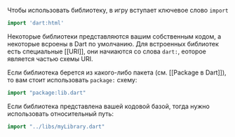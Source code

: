 Чтобы использовать библиотеку, в игру вступает ключевое слово `import`
```dart
import 'dart:html'
```


Некоторые библиотеки представляются вашим собственным кодом, а некоторые всроены в Dart по умолчанию.
Для встроенных библиотек есть специальные [[URI]], они начиаются со слова `dart:`, еоторое является частью схемы URI.

Если библиотека берется из какого-либо пакета (см. [[Package в Dart]]), то вам стоит использовать `package:` схему:
```dart
import "package:lib.dart"
```

Если библиотека представлена вашей кодовой базой, тогда нужно использовать относительный путь:
```dart
import "../libs/myLibrary.dart"
```

